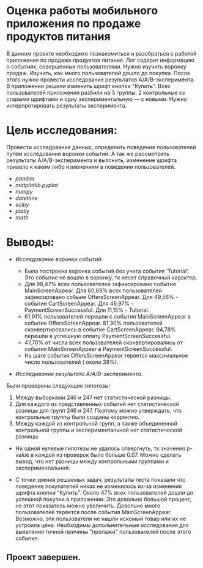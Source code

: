# Оценка работы мобильного приложения по продаже продуктов питания
В данном проекте необходимо познакомиться и разобраться с работой приложения по продаже продуктов питания. Лог содерит информацию о событиях, совершенных пользователями. Нужно изучить воронку продаж. Изучить, как много пользователей дошло до покупки.
После этого нужно провести исследование результатов A/A/B-эксперимента. В приложении решили изменить шрифт кнопки "Купить". Всех пользователей приложения разбили на 3 группы: 2 контрольные со старыми шрифтами и одну экспериментальную — с новыми. Нужно интерпретировать результаты эксперимента.

# Цель исследования:
Провести исследование данных, определить поведение пользователей путем исследования воронки событий. А так же рассмотреть результаты A/A/B-эксперимента и выяснить, изменение шрифта привело к каким либо изменениям в поведении пользователей.

- *pandas*
- *matplotlib.pyplot*
- *numpy*
- *datetime*
- *scipy*
- *plotly*
- *math*

# Выводы:
- *Исследование воронки событий*:

    - Была построена воронка событий без учета события 'Tutorial'. Это событие не вошло в воронку, тк несет справочный характер.
    - Для 98,47% всех пользователей зафиксировано событие MainScreenAppear. Для 60,69% всех пользователей зафиксировано собыие OffersScreenAppear. Для 49,56% - событие CartScreenAppear. Для 46,97% - PaymentScreenSuccessful. Для 11,15% - Tutorial.
    - 61,91% пользователей перешли с события MainScreenAppear в событие OffersScreenAppear. 81,30% пользователей сконвертировались в событие CartScreenAppear. 94,78% перешли в успешную оплату PaymentScreenSuccessful.
    - 47,70% от числа всех пользователей сконвертировались от события MainScreenAppear в PaymentScreenSuccessful.
    - На шаге события OffersScreenAppear теряется максимальное число пользователей ( около 38%).

- *Исследивание результата A/A/B-эксперимента*.

Были проверены следующие гипотезы:
 1. Между выборками 246 и 247 нет статистической разницы.
 2. Для каждого из представленных событий нет статистической разницы для групп 246 и 247. Поэтому можно утверждать, что контрольные группы были созданы корректно.
 3. Между каждой из контрольной групп, а также объединенной контрольной группы и экспериментальной нет статистической разницы.

  - Ни одной нулевые гипотезы не удалось отвергнуть, тк значения p-value в каждой из проверок было больше 0.07. Можно сделать вывод, что нет разницы между контрольными группами и экспериментальной.

  - С точки зрения решаемых задач, результаты теста показали что поведение покупателей никак не изменилось из-за изменения шрифта кнопки "Купить". Около 47% всех пользователей дошли до успешной покупки в приложении. Это довольно большой процент, но этот показатель можно увеличить. Довольно много пользователей теряется после события MainScreenAppear. Возможно, эти пользователи не нашли искомый товар или их не устроила цена. Необходимы допольнительные исследования для выявления точной причины "пропажи" пользователей после этого события.
## Проект завершен.
